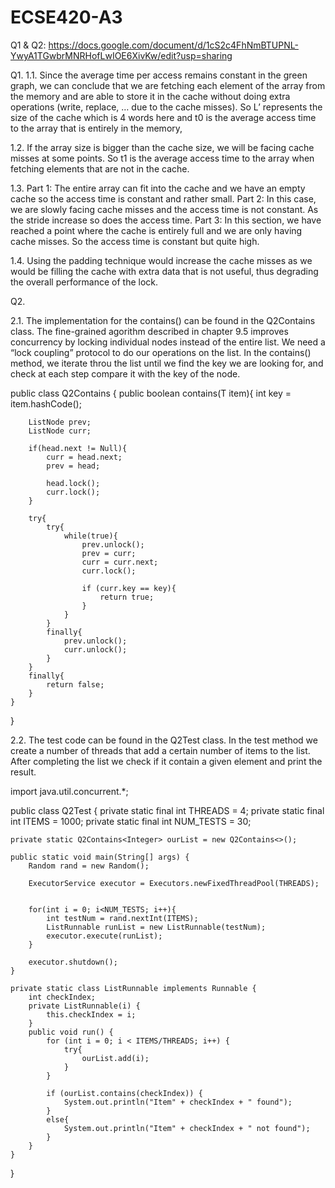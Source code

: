 # ECSE420-A3
Q1 & Q2: https://docs.google.com/document/d/1cS2c4FhNmBTUPNL-YwyA1TGwbrMNRHofLwIOE6XivKw/edit?usp=sharing

Q1.
1.1.
Since the average time per access remains constant in the green graph, we can conclude that we are fetching each element of the array from the memory and are able to store it in the cache without doing extra operations (write, replace, … due to the cache misses). So L’ represents the size of the cache which is 4 words here and t0 is the average access time to the array that is entirely in the memory,

1.2.
If the array size is bigger than the cache size, we will be facing cache misses at some points. So t1 is the average access time to the array when fetching elements that are not in the cache.

1.3.
Part 1: The entire array can fit into the cache and we have an empty cache so the access time is constant and rather small.
Part 2: In this case, we are slowly facing cache misses and the access time is not constant. As the stride increase so does the access time.
Part 3: In this section, we have reached a point where the cache is entirely full and we are only having cache misses. So the access time is constant but quite high.

1.4.
Using the padding technique would increase the cache misses as we would be filling the cache with extra data that is not useful, thus degrading the overall performance of the lock.

Q2.

2.1.
The implementation for the contains() can be found in the Q2Contains class.
The fine-grained agorithm described in chapter 9.5 improves concurrency by locking individual nodes instead of the entire list.  We need a “lock coupling” protocol to do our operations on the list. In the contains() method, we iterate throu the list until we find the key we are looking for, and check at each step compare it with the key of the node.

public class Q2Contains {
	public boolean contains(T item){
		int key = item.hashCode();

		ListNode prev;
		ListNode curr;

		if(head.next != Null){
			curr = head.next;
			prev = head;

			head.lock();
			curr.lock();
		}

		try{
			try{
				while(true){
					prev.unlock();
					prev = curr;
					curr = curr.next;
					curr.lock();

					if (curr.key == key){
						return true;
					}
				}
			}
			finally{
				prev.unlock();
				curr.unlock();
			}
		}
		finally{
			return false;
		}
	}		
}



2.2.
The test code can be found in the Q2Test class. In the test method we create a number of threads that add a certain number of items to the list. After completing the list we check if it contain a given element and print the result. 

import java.util.concurrent.*;

public class Q2Test {
    private static final int THREADS = 4;
    private static final int ITEMS = 1000;
    private static final int NUM_TESTS = 30;

    private static Q2Contains<Integer> ourList = new Q2Contains<>();

    public static void main(String[] args) {
    	Random rand = new Random();

        ExecutorService executor = Executors.newFixedThreadPool(THREADS);
       

        for(int i = 0; i<NUM_TESTS; i++){
        	int testNum = rand.nextInt(ITEMS);
        	ListRunnable runList = new ListRunnable(testNum);
        	executor.execute(runList);
        }
        
        executor.shutdown();
    }

    private static class ListRunnable implements Runnable {
        int checkIndex;
        private ListRunnable(i) {
            this.checkIndex = i;
        }
        public void run() {
            for (int i = 0; i < ITEMS/THREADS; i++) {
            	try{
            		ourList.add(i);
            	}
            }

            if (ourList.contains(checkIndex)) {
                System.out.println("Item" + checkIndex + " found");
            }
            else{
            	System.out.println("Item" + checkIndex + " not found");
            }
        }
    }
}


